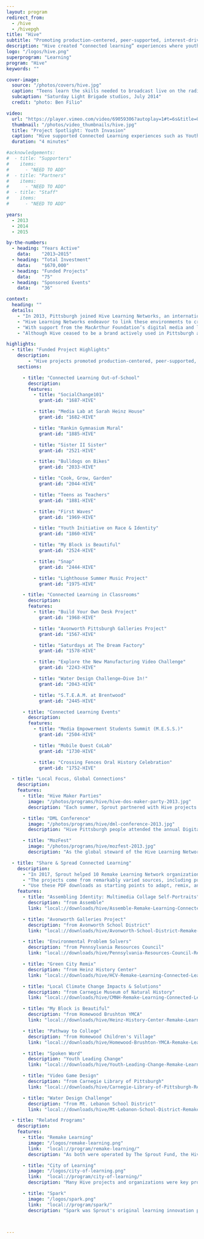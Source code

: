 ```yaml
---
layout: program
redirect_from:
  - /hive
  - /hivepgh
title: "Hive"
subtitle: "Promoting production-centered, peer-supported, interest-driven learning in classrooms and out-of-school time."
description: "Hive created “connected learning” experiences where youth can participate in accessible, “anytime, anywhere” learning activities by pursuing their interests and engaging with their peers in formal classrooms and in a range of informal settings, from museums and libraries to afterschool programs and community centers. Pittsburgh was the third official Hive and part of a global network of cities supported by the MacArthur Foundation and Mozilla."
logo: "/logos/hive.png"
superprogram: "Learning"
program: "Hive"
keywords: ""

cover-image:
  source: "/photos/covers/hive.jpg"
  caption: "Teens learn the skills needed to broadcast live on the radio with the SLB"
  subcaption: "Saturday Light Brigade studios, July 2014"
  credit: "photo: Ben Filio"

video:
  url: "https://player.vimeo.com/video/69059306?autoplay=1#t=6s&title=0&byline=0&portrait=0"
  thumbnail: "/photos/video_thumbnails/hive.jpg"
  title: "Project Spotlight: Youth Invasion"
  caption: "Hive supported Connected Learning experiences such as Youth Invasion, an event where teens take over programming at The Andy Warhol Museum."
  duration: "4 minutes"

#acknowledgements:
#  - title: "Supporters"
#    items:
#      - "NEED TO ADD"
#  - title: "Partners"
#    items:
#      - "NEED TO ADD"
#  - title: "Staff"
#    items:
#      - "NEED TO ADD"

years:
  - 2013
  - 2014
  - 2015

by-the-numbers:
  - heading: "Years Active"
    data:    "2013–2015"
  - heading: "Total Investment"
    data:    "$670,000"
  - heading: "Funded Projects"
    data:    "75"
  - heading: "Sponsored Events"
    data:    "36"

context:
  heading: ""
  details:
    - "In 2013, Pittsburgh joined Hive Learning Networks, an international movement to reimagine learning across youth-serving organizations. Every day, students move among learning experiences in formal classrooms and in a range of informal settings, from museums and libraries to afterschool programs and community centers."
    - "Hive Learning Networks endeavor to link these environments to create “Connected Learning” experiences where youth can participate in accessible, “anytime, anywhere” learning activities by pursuing their interests and engaging with their peers."
    - "With support from the MacArthur Foundation’s digital media and learning initiative, the first Hive Learning Networks were created in New York City in 2007 and Chicago in 2009. Pittsburgh’s Hive operated within the Remake Learning Network as an ongoing grant program to spur new connected learning projects and programs for tweens, teens, and young adults."
    - "Although Hive ceased to be a brand actively used in Pittsburgh at the end of 2015, Sprout continued to support Connected Learning with catalytic funding and event sponsorships through the Remake Learning funding stream starting in 2016."

highlights:
  - title: "Funded Project Highlights"
    description:
        - "Hive projects promoted production-centered, peer-supported, interest-driven learning in out-of-school-time settings, classrooms, and community spaces throughout the region."
    sections:

      - title: "Connected Learning Out-of-School"
        description:
        features:
          - title: "SocialChange101"
            grant-id: "1687-HIVE"

          - title: "Media Lab at Sarah Heinz House"
            grant-id: "1682-HIVE"

          - title: "Rankin Gymnasium Mural"
            grant-id: "1885-HIVE"

          - title: "Sister II Sister"
            grant-id: "2521-HIVE"

          - title: "Bulldogs on Bikes"
            grant-id: "2033-HIVE"

          - title: "Cook, Grow, Garden"
            grant-id: "2044-HIVE"

          - title: "Teens as Teachers"
            grant-id: "1881-HIVE"

          - title: "First Waves"
            grant-id: "1969-HIVE"

          - title: "Youth Initiative on Race & Identity"
            grant-id: "1860-HIVE"

          - title: "My Block is Beautiful"
            grant-id: "2524-HIVE"

          - title: "Snap"
            grant-id: "2444-HIVE"

          - title: "Lighthouse Summer Music Project"
            grant-id: "1975-HIVE"

      - title: "Connected Learning in Classrooms"
        description:
        features:
          - title: "Build Your Own Desk Project"
            grant-id: "1968-HIVE"

          - title: "Avonworth Pittsburgh Galleries Project"
            grant-id: "1567-HIVE"

          - title: "Saturdays at The Dream Factory"
            grant-id: "1578-HIVE"

          - title: "Explore the New Manufacturing Video Challenge"
            grant-id: "2243-HIVE"

          - title: "Water Design Challenge—Dive In!"
            grant-id: "2043-HIVE"

          - title: "S.T.E.A.M. at Brentwood"
            grant-id: "2445-HIVE"

      - title: "Connected Learning Events"
        description:
        features:
          - title: "Media Empowerment Students Summit (M.E.S.S.)"
            grant-id: "2504-HIVE"

          - title: "Mobile Quest CoLab"
            grant-id: "1730-HIVE"

          - title: "Crossing Fences Oral History Celebration"
            grant-id: "1752-HIVE"

  - title: "Local Focus, Global Connections"
    description:
    features:
      - title: "Hive Maker Parties"
        image: "/photos/programs/hive/hive-dos-maker-party-2013.jpg"
        description: "Each summer, Sprout partnered with Hive projects and Remake Learning Network members to host a free summer event focused on exploring, creating, and sharing."

      - title: "DML Conference"
        image: "/photos/programs/hive/dml-conference-2013.jpg"
        description: "Hive Pittsburgh people attended the annual Digital Media & Learning Conference to connect with colleagues and researchers on important Connected Learning topics."

      - title: "MozFest"
        image: "/photos/programs/hive/mozfest-2013.jpg"
        description: "As the global steward of the Hive Learning Networks, Mozilla invited partners from North America, Europe, Asia, and beyond to London to make a better web."

  - title: "Share & Spread Connected Learning"
    description:
      - "In 2017, Sprout helped 10 Remake Learning Network organizations develop new lesson plans inspired by their previously supported Connected Learning programs. This collection of resources was designed to share, remix, and reuse, and it exemplifies some of the best connected learning practices that have developed in Pittsburgh."
      - "The projects come from remarkably varied sources, including public schools, libraries, museums, and makerspaces. Each project is deeply interdisciplinary: major themes include ecology, sustainability, and visual arts, but these lessons delve into intersections between art, technology, science, history, and more. Some of these lesson plans are for activities lasting an hour or a few class periods; others are intended as major projects that can unfold over several weeks or an entire school year."
      - "Use these PDF downloads as starting points to adapt, remix, and reframe connected learning practices in your own classroom or learning space. All have Creative Commons licenses to help share and spread the remarkable learning practices happening here in the Pittsburgh region with educators everywhere!"
    features:
      - title: "Assembling Identity: Multimedia Collage Self-Portraits"
        description: "from Assemble"
        link: "local://downloads/hive/Assemble-Remake-Learning-Connected-Learning-Lesson-Plan.pdf"

      - title: "Avonworth Galleries Project"
        description: "from Avonworth School District"
        link: "local://downloads/hive/Avonworth-School-District-Remake-Learning-Connected-Learning-Lesson-Plan.pdf"

      - title: "Environmental Problem Solvers"
        description: "from Pennsylvania Resources Council"
        link: "local://downloads/hive/Pennsylvania-Resources-Council-Remake-Learning-Connected-Learning-Lesson-Plan.pdf"

      - title: "Green City Remix"
        description: "from Heinz History Center"
        link: "local://downloads/hive/HCV-Remake-Learning-Connected-Learning-Lesson-Plan.pdf"

      - title: "Local Climate Change Impacts & Solutions"
        description: "from Carnegie Museum of Natural History"
        link: "local://downloads/hive/CMNH-Remake-Learning-Connected-Learning-Lesson-Plan.pdf"

      - title: "My Block is Beautiful"
        description: "from Homewood Brushton YMCA"
        link: "local://downloads/hive/Heinz-History-Center-Remake-Learning-Connected-Learning-Lesson-Plan.pdf"

      - title: "Pathway to College"
        description: "from Homewood Children's Village"
        link: "local://downloads/hive/Homewood-Brushton-YMCA-Remake-Learning-Connected-Learning-Lesson-Plan.pdf"

      - title: "Spoken Word"
        description: "Youth Leading Change"
        link: "local://downloads/hive/Youth-Leading-Change-Remake-Learning-Connected-Learning-Lesson-Plan.pdf"

      - title: "Video Game Design"
        description: "from Carnegie Library of Pittsburgh"
        link: "local://downloads/hive/Carnegie-Library-of-Pittsburgh-Remake-Learning-Connected-Learning-Lesson-Plan.pdf"

      - title: "Water Design Challenge"
        description: "from Mt. Lebanon School District"
        link: "local://downloads/hive/Mt-Lebanon-School-District-Remake-Learning-Connected-Learning-Lesson-Plan.pdf"

  - title: "Related Programs"
    description:
    features:
      - title: "Remake Learning"
        image: "/logos/remake-learning.png"
        link:  "local://program/remake-learning/"
        description: "As both were operated by The Sprout Fund, the Hive Learning Network was fully integrated within Remake Learning, Pittsburgh's network of educators and innovators developing new approaches for teaching and learning."

      - title: "City of Learning"
        image: "/logos/city-of-learning.png"
        link:  "local://program/city-of-learning/"
        description: "Many Hive projects and organizations were key program partners for Pittsburgh City of Learning and issued digital badges in the summers of 2014 through 2016."

      - title: "Spark"
        image: "/logos/spark.png"
        link:  "local://program/spark/"
        description: "Spark was Sprout's original learning innovation program and was focused on providing support for early learning and creativity projects."



---
```

